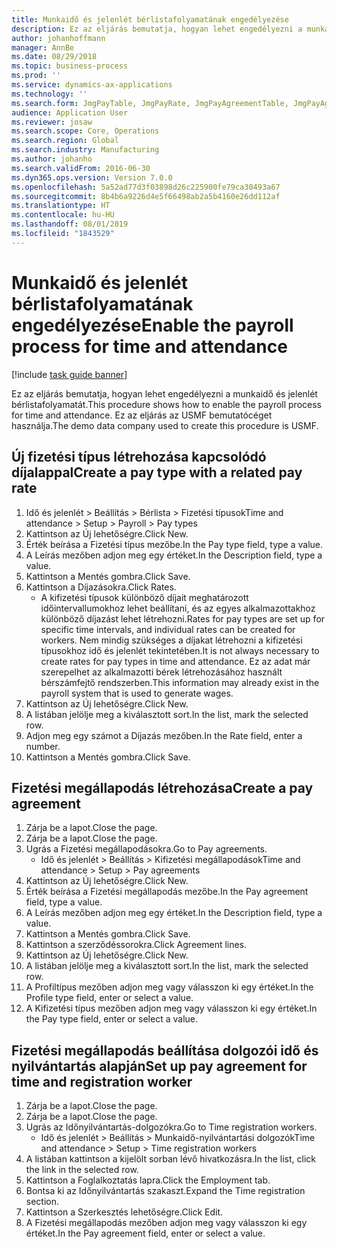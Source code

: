 ```yaml
---
title: Munkaidő és jelenlét bérlistafolyamatának engedélyezése
description: Ez az eljárás bemutatja, hogyan lehet engedélyezni a munkaidő és jelenlét bérlistafolyamatát.
author: johanhoffmann
manager: AnnBe
ms.date: 08/29/2018
ms.topic: business-process
ms.prod: ''
ms.service: dynamics-ax-applications
ms.technology: ''
ms.search.form: JmgPayTable, JmgPayRate, JmgPayAgreementTable, JmgPayAgreementLine, HcmWorker
audience: Application User
ms.reviewer: josaw
ms.search.scope: Core, Operations
ms.search.region: Global
ms.search.industry: Manufacturing
ms.author: johanho
ms.search.validFrom: 2016-06-30
ms.dyn365.ops.version: Version 7.0.0
ms.openlocfilehash: 5a52ad77d3f03898d26c225900fe79ca30493a67
ms.sourcegitcommit: 8b4b6a9226d4e5f66498ab2a5b4160e26dd112af
ms.translationtype: HT
ms.contentlocale: hu-HU
ms.lasthandoff: 08/01/2019
ms.locfileid: "1843529"
---
```

# <a name="enable-the-payroll-process-for-time-and-attendance"></a><span data-ttu-id="f6d71-103">Munkaidő és jelenlét bérlistafolyamatának engedélyezése</span><span class="sxs-lookup"><span data-stu-id="f6d71-103">Enable the payroll process for time and attendance</span></span>

[!include [task guide banner](../../includes/task-guide-banner.md)]

<span data-ttu-id="f6d71-104">Ez az eljárás bemutatja, hogyan lehet engedélyezni a munkaidő és jelenlét bérlistafolyamatát.</span><span class="sxs-lookup"><span data-stu-id="f6d71-104">This procedure shows how to enable the payroll process for time and attendance.</span></span> <span data-ttu-id="f6d71-105">Ez az eljárás az USMF bemutatócéget használja.</span><span class="sxs-lookup"><span data-stu-id="f6d71-105">The demo data company used to create this procedure is USMF.</span></span>


## <a name="create-a-pay-type-with-a-related-pay-rate"></a><span data-ttu-id="f6d71-106">Új fizetési típus létrehozása kapcsolódó díjalappal</span><span class="sxs-lookup"><span data-stu-id="f6d71-106">Create a pay type with a related pay rate</span></span>
1. <span data-ttu-id="f6d71-107">Idő és jelenlét > Beállítás > Bérlista > Fizetési típusok</span><span class="sxs-lookup"><span data-stu-id="f6d71-107">Time and attendance > Setup > Payroll > Pay types</span></span>
2. <span data-ttu-id="f6d71-108">Kattintson az Új lehetőségre.</span><span class="sxs-lookup"><span data-stu-id="f6d71-108">Click New.</span></span>
3. <span data-ttu-id="f6d71-109">Érték beírása a Fizetési típus mezőbe.</span><span class="sxs-lookup"><span data-stu-id="f6d71-109">In the Pay type field, type a value.</span></span>
4. <span data-ttu-id="f6d71-110">A Leírás mezőben adjon meg egy értéket.</span><span class="sxs-lookup"><span data-stu-id="f6d71-110">In the Description field, type a value.</span></span>
5. <span data-ttu-id="f6d71-111">Kattintson a Mentés gombra.</span><span class="sxs-lookup"><span data-stu-id="f6d71-111">Click Save.</span></span>
6. <span data-ttu-id="f6d71-112">Kattintson a Díjazásokra.</span><span class="sxs-lookup"><span data-stu-id="f6d71-112">Click Rates.</span></span>
    * <span data-ttu-id="f6d71-113">A kifizetési típusok különböző díjait meghatározott időintervallumokhoz lehet beállítani, és az egyes alkalmazottakhoz különböző díjazást lehet létrehozni.</span><span class="sxs-lookup"><span data-stu-id="f6d71-113">Rates for pay types are set up for specific time intervals, and individual rates can be created for workers.</span></span> <span data-ttu-id="f6d71-114">Nem mindig szükséges a díjakat létrehozni a kifizetési típusokhoz idő és jelenlét tekintetében.</span><span class="sxs-lookup"><span data-stu-id="f6d71-114">It is not always necessary to create rates for pay types in time and attendance.</span></span> <span data-ttu-id="f6d71-115">Ez az adat már szerepelhet az alkalmazotti bérek létrehozásához használt bérszámfejtő rendszerben.</span><span class="sxs-lookup"><span data-stu-id="f6d71-115">This information may already exist in the payroll system that is used to generate wages.</span></span>  
7. <span data-ttu-id="f6d71-116">Kattintson az Új lehetőségre.</span><span class="sxs-lookup"><span data-stu-id="f6d71-116">Click New.</span></span>
8. <span data-ttu-id="f6d71-117">A listában jelölje meg a kiválasztott sort.</span><span class="sxs-lookup"><span data-stu-id="f6d71-117">In the list, mark the selected row.</span></span>
9. <span data-ttu-id="f6d71-118">Adjon meg egy számot a Díjazás mezőben.</span><span class="sxs-lookup"><span data-stu-id="f6d71-118">In the Rate field, enter a number.</span></span>
10. <span data-ttu-id="f6d71-119">Kattintson a Mentés gombra.</span><span class="sxs-lookup"><span data-stu-id="f6d71-119">Click Save.</span></span>

## <a name="create-a-pay-agreement"></a><span data-ttu-id="f6d71-120">Fizetési megállapodás létrehozása</span><span class="sxs-lookup"><span data-stu-id="f6d71-120">Create a pay agreement</span></span>
1. <span data-ttu-id="f6d71-121">Zárja be a lapot.</span><span class="sxs-lookup"><span data-stu-id="f6d71-121">Close the page.</span></span>
2. <span data-ttu-id="f6d71-122">Zárja be a lapot.</span><span class="sxs-lookup"><span data-stu-id="f6d71-122">Close the page.</span></span>
3. <span data-ttu-id="f6d71-123">Ugrás a Fizetési megállapodásokra.</span><span class="sxs-lookup"><span data-stu-id="f6d71-123">Go to Pay agreements.</span></span>
    * <span data-ttu-id="f6d71-124">Idő és jelenlét > Beállítás > Kifizetési megállapodások</span><span class="sxs-lookup"><span data-stu-id="f6d71-124">Time and attendance > Setup > Pay agreements</span></span>  
4. <span data-ttu-id="f6d71-125">Kattintson az Új lehetőségre.</span><span class="sxs-lookup"><span data-stu-id="f6d71-125">Click New.</span></span>
5. <span data-ttu-id="f6d71-126">Érték beírása a Fizetési megállapodás mezőbe.</span><span class="sxs-lookup"><span data-stu-id="f6d71-126">In the Pay agreement field, type a value.</span></span>
6. <span data-ttu-id="f6d71-127">A Leírás mezőben adjon meg egy értéket.</span><span class="sxs-lookup"><span data-stu-id="f6d71-127">In the Description field, type a value.</span></span>
7. <span data-ttu-id="f6d71-128">Kattintson a Mentés gombra.</span><span class="sxs-lookup"><span data-stu-id="f6d71-128">Click Save.</span></span>
8. <span data-ttu-id="f6d71-129">Kattintson a szerződéssorokra.</span><span class="sxs-lookup"><span data-stu-id="f6d71-129">Click Agreement lines.</span></span>
9. <span data-ttu-id="f6d71-130">Kattintson az Új lehetőségre.</span><span class="sxs-lookup"><span data-stu-id="f6d71-130">Click New.</span></span>
10. <span data-ttu-id="f6d71-131">A listában jelölje meg a kiválasztott sort.</span><span class="sxs-lookup"><span data-stu-id="f6d71-131">In the list, mark the selected row.</span></span>
11. <span data-ttu-id="f6d71-132">A Profiltípus mezőben adjon meg vagy válasszon ki egy értéket.</span><span class="sxs-lookup"><span data-stu-id="f6d71-132">In the Profile type field, enter or select a value.</span></span>
12. <span data-ttu-id="f6d71-133">A Kifizetési típus mezőben adjon meg vagy válasszon ki egy értéket.</span><span class="sxs-lookup"><span data-stu-id="f6d71-133">In the Pay type field, enter or select a value.</span></span>

## <a name="set-up-pay-agreement-for-time-and-registration-worker"></a><span data-ttu-id="f6d71-134">Fizetési megállapodás beállítása dolgozói idő és nyilvántartás alapján</span><span class="sxs-lookup"><span data-stu-id="f6d71-134">Set up pay agreement for time and registration worker</span></span>
1. <span data-ttu-id="f6d71-135">Zárja be a lapot.</span><span class="sxs-lookup"><span data-stu-id="f6d71-135">Close the page.</span></span>
2. <span data-ttu-id="f6d71-136">Zárja be a lapot.</span><span class="sxs-lookup"><span data-stu-id="f6d71-136">Close the page.</span></span>
3. <span data-ttu-id="f6d71-137">Ugrás az Időnyilvántartás-dolgozókra.</span><span class="sxs-lookup"><span data-stu-id="f6d71-137">Go to Time registration workers.</span></span>
    * <span data-ttu-id="f6d71-138">Idő és jelenlét > Beállítás > Munkaidő-nyilvántartási dolgozók</span><span class="sxs-lookup"><span data-stu-id="f6d71-138">Time and attendance > Setup > Time registration workers</span></span>  
4. <span data-ttu-id="f6d71-139">A listában kattintson a kijelölt sorban lévő hivatkozásra.</span><span class="sxs-lookup"><span data-stu-id="f6d71-139">In the list, click the link in the selected row.</span></span>
5. <span data-ttu-id="f6d71-140">Kattintson a Foglalkoztatás lapra.</span><span class="sxs-lookup"><span data-stu-id="f6d71-140">Click the Employment tab.</span></span>
6. <span data-ttu-id="f6d71-141">Bontsa ki az Időnyilvántartás szakaszt.</span><span class="sxs-lookup"><span data-stu-id="f6d71-141">Expand the Time registration section.</span></span>
7. <span data-ttu-id="f6d71-142">Kattintson a Szerkesztés lehetőségre.</span><span class="sxs-lookup"><span data-stu-id="f6d71-142">Click Edit.</span></span>
8. <span data-ttu-id="f6d71-143">A Fizetési megállapodás mezőben adjon meg vagy válasszon ki egy értéket.</span><span class="sxs-lookup"><span data-stu-id="f6d71-143">In the Pay agreement field, enter or select a value.</span></span>

